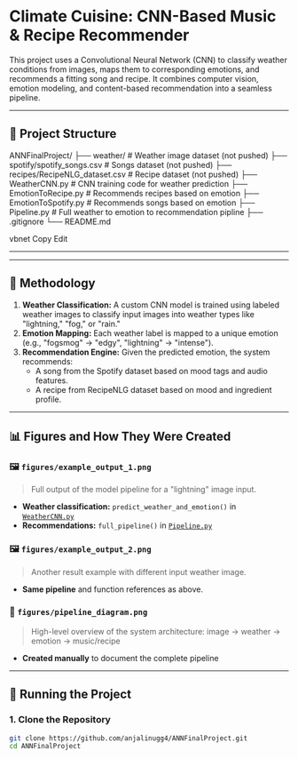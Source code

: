 # Climate Cuisine: CNN-Based Music & Recipe Recommender

This project uses a Convolutional Neural Network (CNN) to classify weather conditions from images, maps them to corresponding emotions, and recommends a fitting song and recipe. It combines computer vision, emotion modeling, and content-based recommendation into a seamless pipeline.

---

## 📁 Project Structure

ANNFinalProject/
├── weather/ # Weather image dataset (not pushed)
├── spotify/spotify_songs.csv # Songs dataset (not pushed)
├── recipes/RecipeNLG_dataset.csv # Recipe dataset (not pushed)
├── WeatherCNN.py # CNN training code for weather prediction
├── EmotionToRecipe.py # Recommends recipes based on emotion
├── EmotionToSpotify.py # Recommends songs based on emotion
├── Pipeline.py # Full weather to emotion to recommendation pipline
├── .gitignore
└── README.md

vbnet
Copy
Edit

---


---

## 🧠 Methodology

1. **Weather Classification:** A custom CNN model is trained using labeled weather images to classify input images into weather types like "lightning," "fog," or "rain."
2. **Emotion Mapping:** Each weather label is mapped to a unique emotion (e.g., "fogsmog" → "edgy", "lightning" → "intense").
3. **Recommendation Engine:** Given the predicted emotion, the system recommends:
   - A song from the Spotify dataset based on mood tags and audio features.
   - A recipe from RecipeNLG dataset based on mood and ingredient profile.

---

## 📊 Figures and How They Were Created

### 🖼️ `figures/example_output_1.png`  
> Full output of the model pipeline for a "lightning" image input.  
- **Weather classification:** `predict_weather_and_emotion()` in [`WeatherCNN.py`](./WeatherCNN.py)  
- **Recommendations:** `full_pipeline()` in [`Pipeline.py`](./Pipeline.py)  

### 🖼️ `figures/example_output_2.png`  
> Another result example with different input weather image.  
- **Same pipeline** and function references as above.

### 🔁 `figures/pipeline_diagram.png`  
> High-level overview of the system architecture: image → weather → emotion → music/recipe  
- **Created manually** to document the complete pipeline  

---

## 🚀 Running the Project

### 1. Clone the Repository
```bash
git clone https://github.com/anjalinugg4/ANNFinalProject.git
cd ANNFinalProject
